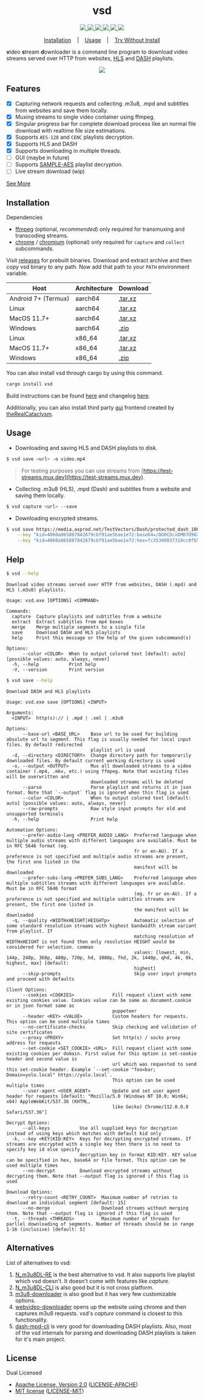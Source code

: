 <h1 align="center">vsd</h1>

<p align="center">
  <a href="https://github.com/clitic/vsd">
    <img src="https://img.shields.io/github/downloads/clitic/vsd/total?logo=github&style=flat-square">
  </a>
  <a href="https://crates.io/crates/vsd">
    <img src="https://img.shields.io/crates/d/vsd?logo=rust&style=flat-square">
  </a>
  <a href="https://crates.io/crates/vsd">
    <img src="https://img.shields.io/crates/v/vsd?style=flat-square">
  </a>
  <a href="https://github.com/clitic/vsd#license">
    <img src="https://img.shields.io/crates/l/vsd?style=flat-square">
  </a>
  <a href="https://github.com/clitic/vsd">
    <img src="https://img.shields.io/github/repo-size/clitic/vsd?logo=github&style=flat-square">
  </a>
  <a href="https://colab.research.google.com/github/clitic/vsd/blob/main/vsd/vsd-on-colab.ipynb">
    <img src="https://img.shields.io/badge/Open%20In%20Colab-F9AB00?logo=googlecolab&color=525252&style=flat-square">
  </a>
</p>

<p align="center">
  <a href="#Installation">Installation</a>
  &nbsp;&nbsp;&nbsp;|&nbsp;&nbsp;&nbsp;
  <a href="#Usage">Usage</a>
  &nbsp;&nbsp;&nbsp;|&nbsp;&nbsp;&nbsp;
  <a href="https://colab.research.google.com/github/clitic/vsd/blob/main/vsd-on-colab.ipynb">Try Without Install</a>
</p>

**v**ideo **s**tream **d**ownloader is a command line program to download video streams served over HTTP from websites, [HLS](https://howvideo.works/#hls) and [DASH](https://howvideo.works/#dash) playlists.

<p align="center">
  <img src="https://github.com/clitic/vsd/blob/main/vsd/images/showcase.gif">
</p>

## Features

- [x] Capturing network requests and collecting .m3u8, .mpd and subtitles from websites and save them locally.
- [x] Muxing streams to single video container using ffmpeg.
- [x] Singular progress bar for complete download process like an normal file download with realtime file size estimations.
- [x] Supports `AES-128` and `CENC` playlists decryption.
- [x] Supports HLS and DASH
- [x] Supports downloading in multiple threads.
- [ ] GUI (maybe in future)
- [ ] Supports [SAMPLE-AES](https://developer.apple.com/library/archive/documentation/AudioVideo/Conceptual/HLS_Sample_Encryption/Encryption/Encryption.html) playlist decryption.
- [ ] Live stream download (wip)

<a href="#Help">See More</a>

## Installation
  
Dependencies

- [ffmpeg](https://www.ffmpeg.org/download.html) (optional, *recommended*) only required for transmuxing and transcoding streams.
- [chrome](https://www.google.com/chrome) / [chromium](https://www.chromium.org/getting-involved/download-chromium/) (optional) only required for `capture` and `collect` subcommands. 

Visit [releases](https://github.com/clitic/vsd/releases) for prebuilt binaries. Download and extract archive and then copy vsd binary to any path. Now add that path to your `PATH` environment variable.

| Host                | Architecture | Download                                                                                                     |
|---------------------|--------------|--------------------------------------------------------------------------------------------------------------|
| Android 7+ (Termux) | aarch64      | [.tar.xz](https://github.com/clitic/vsd/releases/download/0.3.2/vsd-0.3.2-aarch64-linux-android.tar.xz)      |
| Linux               | aarch64      | [.tar.xz](https://github.com/clitic/vsd/releases/download/0.3.2/vsd-0.3.2-aarch64-unknown-linux-musl.tar.xz) |
| MacOS 11.7+         | aarch64      | [.tar.xz](https://github.com/clitic/vsd/releases/download/0.3.2/vsd-0.3.2-aarch64-apple-darwin.tar.xz)       |
| Windows             | aarch64      | [.zip](https://github.com/clitic/vsd/releases/download/0.3.2/vsd-0.3.2-aarch64-pc-windows-msvc.zip)          |
| Linux               | x86_64       | [.tar.xz](https://github.com/clitic/vsd/releases/download/0.3.2/vsd-0.3.2-x86_64-unknown-linux-musl.tar.xz)  |
| MacOS 11.7+         | x86_64       | [.tar.xz](https://github.com/clitic/vsd/releases/download/0.3.2/vsd-0.3.2-x86_64-apple-darwin.tar.xz)        |
| Windows             | x86_64       | [.zip](https://github.com/clitic/vsd/releases/download/0.3.2/vsd-0.3.2-x86_64-pc-windows-msvc.zip)           |

You can also install vsd through cargo by using this command. 

```bash
cargo install vsd
```

Build instructions can be found [here](https://github.com/clitic/vsd/blob/main/vsd/BUILD.md) and changelog [here](https://github.com/clitic/vsd/blob/main/vsd/CHANGELOG.md).

Additionally, you can also install third party [gui](https://github.com/theRealCataclysm/VSD-GUI) frontend created by [theRealCataclysm](https://github.com/theRealCataclysm).

## Usage

- Downloading and saving HLS and DASH playlists to disk.

```bash
$ vsd save <url> -o video.mp4
```

> For testing purposes you can use streams from [https://test-streams.mux.dev](https://test-streams.mux.dev).

- Collecting .m3u8 (HLS), .mpd (Dash) and subtitles from a website and saving them locally.

```bash
$ vsd capture <url> --save
```

- Downloading encrypted streams.

```bash
$ vsd save https://media.axprod.net/TestVectors/Dash/protected_dash_1080p_h264_singlekey/manifest.mpd \
    --key "kid=4060a865887842679cbf91ae5bae1e72:base64=/DU0CDcxDMD7U96X4ipp4A==" \
    --key "kid=4060a865887842679cbf91ae5bae1e72:hex=fc35340837310cc0fb53de97e22a69e0"
```

## Help

```bash
$ vsd --help
```

```
Download video streams served over HTTP from websites, DASH (.mpd) and HLS (.m3u8) playlists.

Usage: vsd.exe [OPTIONS] <COMMAND>

Commands:
  capture  Capture playlists and subtitles from a website
  extract  Extract subtitles from mp4 boxes
  merge    Merge multiple segments to a single file
  save     Download DASH and HLS playlists
  help     Print this message or the help of the given subcommand(s)

Options:
      --color <COLOR>  When to output colored text [default: auto] [possible values: auto, always, never]
  -h, --help           Print help
  -V, --version        Print version
```

```bash
$ vsd save --help
```

```
Download DASH and HLS playlists

Usage: vsd.exe save [OPTIONS] <INPUT>

Arguments:
  <INPUT>  http(s):// | .mpd | .xml | .m3u8

Options:
      --base-url <BASE_URL>    Base url to be used for building absolute url to segment. This flag is usually needed for local input files. By default redirected
                               playlist url is used
  -d, --directory <DIRECTORY>  Change directory path for temporarily downloaded files. By default current working directory is used
  -o, --output <OUTPUT>        Mux all downloaded streams to a video container (.mp4, .mkv, etc.) using ffmpeg. Note that existing files will be overwritten and
                               downloaded streams will be deleted
      --parse                  Parse playlist and returns it in json format. Note that `--output` flag is ignored when this flag is used
      --color <COLOR>          When to output colored text [default: auto] [possible values: auto, always, never]
      --raw-prompts            Raw style input prompts for old and unsupported terminals
  -h, --help                   Print help

Automation Options:
      --prefer-audio-lang <PREFER_AUDIO_LANG>  Preferred language when multiple audio streams with different languages are available. Must be in RFC 5646 format (eg.
                                               fr or en-AU). If a preference is not specified and multiple audio streams are present, the first one listed in the
                                               manifest will be downloaded
      --prefer-subs-lang <PREFER_SUBS_LANG>    Preferred language when multiple subtitles streams with different languages are available. Must be in RFC 5646 format
                                               (eg. fr or en-AU). If a preference is not specified and multiple subtitles streams are present, the first one listed in
                                               the manifest will be downloaded
  -q, --quality <WIDTHxHEIGHT|HEIGHTp>         Automatic selection of some standard resolution streams with highest bandwidth stream variant from playlist. If
                                               matching resolution of WIDTHxHEIGHT is not found then only resolution HEIGHT would be considered for selection. comman
                                               values: [lowest, min, 144p, 240p, 360p, 480p, 720p, hd, 1080p, fhd, 2k, 1440p, qhd, 4k, 8k, highest, max] [default:
                                               highest]
      --skip-prompts                           Skip user input prompts and proceed with defaults

Client Options:
      --cookies <COOKIES>              Fill request client with some existing cookies value. Cookies value can be same as document.cookie or in json format same as
                                       puppeteer
      --header <KEY> <VALUE>           Custom headers for requests. This option can be used multiple times
      --no-certificate-checks          Skip checking and validation of site certificates
      --proxy <PROXY>                  Set http(s) / socks proxy address for requests
      --set-cookie <SET_COOKIE> <URL>  Fill request client with some existing cookies per domain. First value for this option is set-cookie header and second value is
                                       url which was requested to send this set-cookie header. Example `--set-cookie "foo=bar; Domain=yolo.local" https://yolo.local`.
                                       This option can be used multiple times
      --user-agent <USER_AGENT>        Update and set user agent header for requests [default: "Mozilla/5.0 (Windows NT 10.0; Win64; x64) AppleWebKit/537.36 (KHTML,
                                       like Gecko) Chrome/112.0.0.0 Safari/537.36"]

Decrypt Options:
      --all-keys           Use all supplied keys for decryption instead of using keys which matches with default kid only
  -k, --key <KEY|KID:KEY>  Keys for decrypting encrypted streams. If streams are encrypted with a single key then there is no need to specify key id else specify
                           decryption key in format KID:KEY. KEY value can be specified in hex, base64 or file format. This option can be used multiple times
      --no-decrypt         Download encrypted streams without decrypting them. Note that --output flag is ignored if this flag is used

Download Options:
      --retry-count <RETRY_COUNT>  Maximum number of retries to download an individual segment [default: 15]
      --no-merge                   Download streams without merging them. Note that --output flag is ignored if this flag is used
  -t, --threads <THREADS>          Maximum number of threads for parllel downloading of segments. Number of threads should be in range 1-16 (inclusive) [default: 5]
```

## Alternatives

List of alternatives to vsd:

1. [N_m3u8DL-RE](https://github.com/nilaoda/N_m3u8DL-RE) is the best alternative to vsd. It also supports live playlist which vsd doesn't. It doesn't come with features like *capture*.
2. [N_m3u8DL-CLI](https://github.com/nilaoda/N_m3u8DL-CLI) is also good but it is not cross platform.
3. [m3u8-downloader](https://github.com/llychao/m3u8-downloader) is also good but it has very few customizable options.
4. [webvideo-downloader](https://github.com/jaysonlong/webvideo-downloader) opens up the website using chrome and then captures m3u8 requests. vsd's *capture* command is closest to this functionality.
5. [dash-mpd-cli](https://github.com/emarsden/dash-mpd-cli) is very good for downloading DASH playlists. Also, most of the vsd internals for parsing and downloading DASH playlists is taken for it's main project.

## License

Dual Licensed

- [Apache License, Version 2.0](https://www.apache.org/licenses/LICENSE-2.0) ([LICENSE-APACHE](LICENSE-APACHE))
- [MIT license](https://opensource.org/licenses/MIT) ([LICENSE-MIT](LICENSE-MIT))
